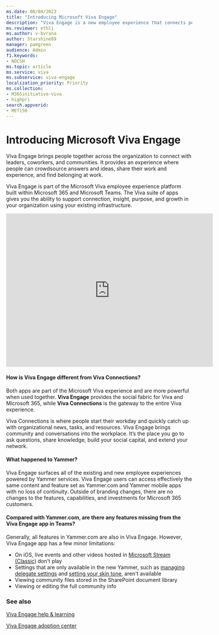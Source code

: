 ```yaml
---
ms.date: 08/04/2023
title: "Introducing Microsoft Viva Engage"
description: "Viva Engage is a new employee experience that connects people across the company—wherever and whenever they work—so that everyone is included and engaged."
ms.reviewer: ethli
ms.author: v-bvrana
author: Starshine89
manager: pamgreen
audience: Admin
f1.keywords:
- NOCSH
ms.topic: article
ms.service: viva
ms.subservice: viva-engage
localization_priority: Priority
ms.collection:  
- M365initiative-viva
- highpri
search.appverid:
- MET150
---
```

# Introducing Microsoft Viva Engage

Viva Engage brings people together across the organization to connect with leaders, coworkers, and communities. It provides an experience where people can crowdsource answers and ideas, share their work and experience, and find belonging at work.  

Viva Engage is part of the Microsoft Viva employee experience platform built within Microsoft 365 and Microsoft Teams. The Viva suite of apps gives you the ability to support connection, insight, purpose, and growth in your organization using your existing infrastructure.

<iframe width="560" height="415" src="https://www.youtube.com/embed/E_xTiWClwYc" title="YouTube video player" frameborder="0" allow="accelerometer; autoplay; clipboard-write; encrypted-media; gyroscope; picture-in-picture" allowfullscreen></iframe>

#### How is Viva Engage different from Viva Connections? 

Both apps are part of the Microsoft Viva experience and are more powerful when used together. **Viva Engage** provides the social fabric for Viva and Microsoft 365, while **Viva Connections** is the gateway to the entire Viva experience.  

Viva Connections is where people start their workday and quickly catch up with organizational news, tasks, and resources. Viva Engage brings community and conversations into the workplace. It’s the place you go to ask questions, share knowledge, build your social capital, and extend your network. 


#### What happened to Yammer?
Viva Engage surfaces all of the existing and new employee experiences powered by Yammer services. Viva Engage users can access effectively the same content and feature set as Yammer.com and Yammer mobile apps with no loss of continuity. Outside of branding changes, there are no changes to the features, capabilities, and investments for Microsoft 365 customers.

#### Compared with Yammer.com, are there any features missing from the Viva Engage app in Teams?
Generally, all features in Yammer.com are also in Viva Engage. However, Viva Engage app has a few minor limitations:
- On iOS, live events and other videos hosted in [Microsoft Stream (Classic)](/stream/overview) don't play
- Settings that are only available in the new Yammer, such as [managing delegate settings](https://support.microsoft.com/office/60f879cd-43dd-44fe-bffb-1084d4f85285) and [setting your skin tone](https://support.microsoft.com/office/d28e25ed-ef20-4c7d-b54c-8bebe9caaded), aren't available
- Viewing community files stored in the SharePoint document library
- Viewing or editing the full community info

### See also 
[Viva Engage help & learning](https://support.microsoft.com/en-us/topic/getting-started-with-microsoft-viva-engage-729f9fce-3aa6-4478-888c-a1543918c284)

[Viva Engage adoption center](https://adoption.microsoft.com/viva/engage/)
